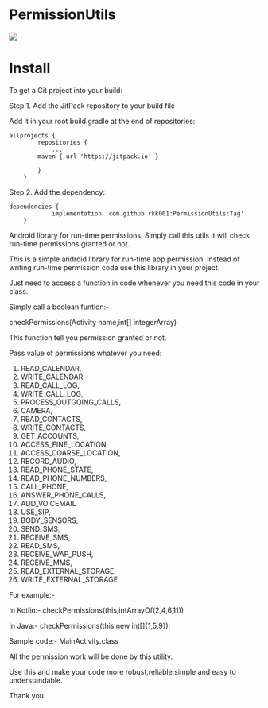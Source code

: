 # PermissionUtils
[![](https://jitpack.io/v/rkk001/PermissionUtils.svg)](https://jitpack.io/#rkk001/PermissionUtils)

# Install
To get a Git project into your build:

Step 1. Add the JitPack repository to your build file

Add it in your root build.gradle at the end of repositories:

``` 
allprojects {
	    repositories {
            ...
	    maven { url 'https://jitpack.io' }
      
		}
	}
```

Step 2. Add the dependency:

```
dependencies {
	        implementation 'com.github.rkk001:PermissionUtils:Tag'
	}
```
  
Android library for run-time permissions. Simply call this utils it will check run-time permissions granted or not.

This is a simple android library for run-time app permission. Instead of writing run-time permission code use this library in your project.

Just need to access a function in code whenever you need this code in your class.

Simply call a boolean funtion:- 

checkPermissions(Activity name,int[] integerArray)

This function tell you permission granted or not.

Pass value of permissions whatever you need:

1. READ_CALENDAR,
2. WRITE_CALENDAR,
3. READ_CALL_LOG,
4. WRITE_CALL_LOG,
5. PROCESS_OUTGOING_CALLS,
6. CAMERA,
7. READ_CONTACTS,
8. WRITE_CONTACTS,
9. GET_ACCOUNTS,
10. ACCESS_FINE_LOCATION,
11. ACCESS_COARSE_LOCATION,
12. RECORD_AUDIO,
13. READ_PHONE_STATE,
14. READ_PHONE_NUMBERS,
15. CALL_PHONE,
16. ANSWER_PHONE_CALLS,
17. ADD_VOICEMAIL
18. USE_SIP,
19. BODY_SENSORS,
20. SEND_SMS,
21. RECEIVE_SMS,
22. READ_SMS,
23. RECEIVE_WAP_PUSH,
24. RECEIVE_MMS,
25. READ_EXTERNAL_STORAGE,
26. WRITE_EXTERNAL_STORAGE


For example:-

In Kotlin:-
checkPermissions(this,intArrayOf(2,4,6,11))

In Java:-
checkPermissions(this,new int[]{1,5,9});

Sample code:-
MainActivity.class

All the permission work will be done by this utility.

Use this and make your code more robust,reliable,simple and easy to understandable.

Thank you.
